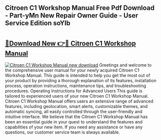 ## Citroen C1 Workshop Manual Free Pdf Download - Part-yMn New Repair Owner Guide - User Service Edition soYlb

# <h2><a href="http://cf26825.oget.top/?id=Citroen+C1+Workshop+Manual">🔗Download New 👉🔴 Citroen C1 Workshop Manual</a></h2>

[![Citroen C1 Workshop Manual new download](https://i.imgur.com/5g1atiW.png)](http://cf26825.oget.top/?id=Citroen+C1+Workshop+Manual)
Greetings and welcome to the comprehensive user manual for your newly acquired Citroen C1 Workshop Manual. This guide is intended to help you get the most out of your product by providing a thorough explanation of its features, installation process, operation instructions, maintenance tips, and troubleshooting procedures. Operating Instructions for Advanced Users This guide is tailored to experienced users of your new Citroen C1 Workshop Manual. Citroen C1 Workshop Manual offers users an extensive range of advanced features, including geolocation, smart alerts, customizable themes, and automatic syncing, all easily controlled through the user-friendly and intuitive interface. We believe that the Citroen C1 Workshop Manual has been an essential guide in your quest to understand the features and capabilities of your new item. If you need any assistance or have any questions, our customer service team is always available.
